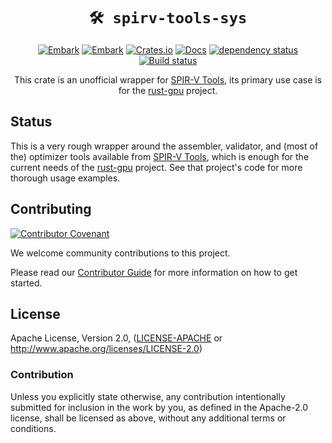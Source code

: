 <div align="center">

# `🛠 spirv-tools-sys`

[![Embark](https://img.shields.io/badge/embark-open%20source-blueviolet.svg)](https://embark.dev)
[![Embark](https://img.shields.io/badge/discord-ark-%237289da.svg?logo=discord)](https://discord.gg/dAuKfZS)
[![Crates.io](https://img.shields.io/crates/v/spirv-tools-sys.svg)](https://crates.io/crates/spirv-tools-sys)
[![Docs](https://docs.rs/spirv-tools-sys/badge.svg)](https://docs.rs/spirv-tools-sys)
[![dependency status](https://deps.rs/repo/github/EmbarkStudios/spirv-tools-sys/status.svg)](https://deps.rs/repo/github/EmbarkStudios/spirv-tools)
[![Build status](https://github.com/EmbarkStudios/spirv-tools-rs/workflows/CI/badge.svg)](https://github.com/EmbarkStudios/spirv-tools-rs/actions)

This crate is an unofficial wrapper for [SPIR-V Tools], its primary use case is for the [rust-gpu] project.

</div>

## Status

This is a very rough wrapper around the assembler, validator, and (most of the) optimizer tools available from [SPIR-V Tools], which is enough for the current needs of the [rust-gpu] project. See that project's code for more thorough usage examples.

## Contributing

[![Contributor Covenant](https://img.shields.io/badge/contributor%20covenant-v1.4-ff69b4.svg)](../CODE_OF_CONDUCT.md)

We welcome community contributions to this project.

Please read our [Contributor Guide](../CONTRIBUTING.md) for more information on how to get started.

## License

Apache License, Version 2.0, ([LICENSE-APACHE](spirv-tools/LICENSE) or <http://www.apache.org/licenses/LICENSE-2.0>)

### Contribution

Unless you explicitly state otherwise, any contribution intentionally submitted for inclusion in the work by you, as defined in the Apache-2.0 license, shall be licensed as above, without any additional terms or conditions.

[SPIR-V Tools]: https://github.com/KhronosGroup/SPIRV-Tools
[rust-gpu]: https://github.com/EmbarkStudios/rust-gpu
